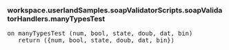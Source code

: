 ### workspace.userlandSamples.soapValidatorScripts.soapValidatorHandlers.manyTypesTest
<pre>
on manyTypesTest (num, bool, state, doub, dat, bin)
   return ({num, bool, state, doub, dat, bin})

</pre>